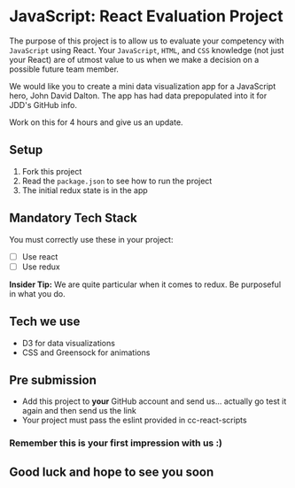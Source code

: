 # JavaScript: React Evaluation Project

The purpose of this project is to allow us to evaluate your competency with `JavaScript` using React.  Your `JavaScript`, `HTML`, and `CSS` knowledge (not just your React) are of utmost value to us when we make a decision on a possible future team member.

We would like you to create a mini data visualization app for a JavaScript hero, John David Dalton.  The app has had data prepopulated into it for JDD's GitHub info.

Work on this for 4 hours and give us an update.

## Setup

1. Fork this project
2. Read the `package.json` to see how to run the project
3. The initial redux state is in the app

## Mandatory Tech Stack

You must correctly use these in your project:

- [ ] Use react
- [ ] Use redux

**Insider Tip:** We are quite particular when it comes to redux.  Be purposeful in what you do.

## Tech we use

- D3 for data visualizations
- CSS and Greensock for animations

## Pre submission

- Add this project to **your** GitHub account and send us... actually go test it again and then send us the link
- Your project must pass the eslint provided in cc-react-scripts

### Remember this is your first impression with us :)

## Good luck and hope to see you soon
